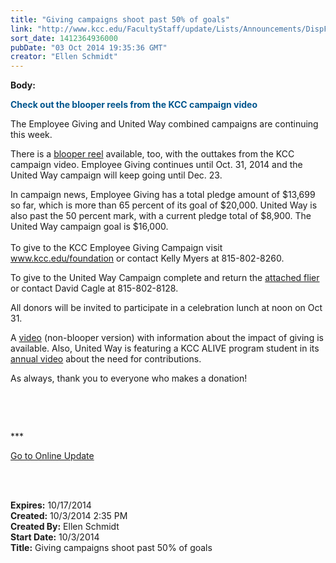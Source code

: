 ```yaml
---
title: "Giving campaigns shoot past 50% of goals"
link: "http://www.kcc.edu/FacultyStaff/update/Lists/Announcements/DispForm.aspx?ID=1659"
sort_date: 1412364936000
pubDate: "03 Oct 2014 19:35:36 GMT"
creator: "Ellen Schmidt"
---
```


<div><b>Body:</b> <div class="ExternalClass6534B081A48E4D109103C7C7171D4A06"><p style="color:#00558d">​<strong>Check out the blooper reels from the KCC campaign video</strong></p>
<p>The Employee Giving and United Way combined campaigns are continuing this week. </p>
<p>There is a <a href="https://www.youtube.com/watch?v=xPWYRG0Usng">blooper reel</a> available, too, with the outtakes from the KCC campaign video. Employee Giving continues until Oct. 31, 2014 and the United Way campaign will keep going until Dec. 23. </p>
<p>In campaign news, Employee Giving has a total pledge amount of $13,699 so far, which is more than 65 percent of its goal of $20,000. United Way is also past the 50 percent mark, with a current pledge total of $8,900. The United Way campaign goal is $16,000. <br /><br />To give to the KCC Employee Giving Campaign visit <a href="/foundation">www.kcc.edu/foundation</a> or contact Kelly Myers at 815-802-8260. </p>
<p>To give to the United Way Campaign complete and return the <a href="/FacultyStaff/departments/hr/Documents/2014%20United%20Way%20Pledge%20Form.pdf">attached flier</a> or contact David Cagle at 815-802-8128. </p>
<p>All donors will be invited to participate in a celebration lunch at noon on Oct 31. </p>
<p>A <a href="/Foundation/giving/eg/Pages/default.aspx">video</a> (non-blooper version) with information about the impact of giving is available. Also, United Way is featuring a KCC ALIVE program student in its <a href="http://www.youtube.com/watch?v=GNn3v46pSXQ&amp;feature=youtu.be">annual video</a> about the need for contributions.</p>
<p>As always, thank you to everyone who makes a donation!</p>
<p> </p>
<p> </p>
<p>***</p>
<p><a href="/update">Go to Online Update</a></p>
<p><br /> </p></div></div>
<div><b>Expires:</b> 10/17/2014</div>
<div><b>Created:</b> 10/3/2014 2:35 PM</div>
<div><b>Created By:</b> Ellen Schmidt</div>
<div><b>Start Date:</b> 10/3/2014</div>
<div><b>Title:</b> Giving campaigns shoot past 50% of goals</div>
